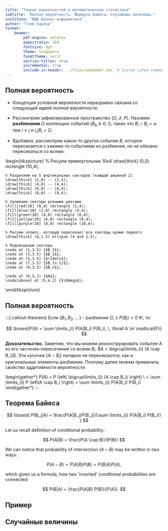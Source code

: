 ```yaml
---
title: "Теория вероятностей и математическая статистика"
subtitle: "Полная вероятность. Формула Байеса. Случайные величины."
institute: "ВШБ Бизнес-информатика"
author: "Глеб Карпов"
format: 
    beamer:
        pdf-engine: xelatex
        aspectratio: 169
        fontsize: 9pt
        theme: Singapore
        fonmttheme: serif
        section-titles: true
        incremental: true
        include-in-header: ../files/xeheader.tex  # Custom LaTeX commands and preamble
---
```


## Полная вероятность

* Концепция условной вероятности неразрывно связана со следующей идеей *полной* вероятности.

* Рассмотрим зафиксированное пространство $\left( \Omega, \mathcal{F}, P \right)$. Назовем **разбиением** $\Omega$ коллекцию событий $\{ B_k, \, k \in I \}$, таких что $B_i \cap B_j = \varnothing$ при $i \neq j$ и $\bigcup B_i = \Omega$.

* Вдобавок, рассмотрим какое-то другое событие $B$, которое пересекается с какими-то событиями из разбиения, но не обязано пересекаться со всеми.

\begin{tikzpicture}
    % Рисуем прямоугольник 10x4
    \draw[thick] (0,0) rectangle (10,4);
    
    % Разделяем на 5 вертикальных секторов (каждый шириной 2)
    \draw[thick] (2,0) -- (2,4);
    \draw[thick] (4,0) -- (4,4);
    \draw[thick] (6,0) -- (6,4);
    \draw[thick] (8,0) -- (8,4);
    
    % Заливаем секторы разными цветами
    \fill[red!20] (0,0) rectangle (2,4);
    \fill[blue!20] (2,0) rectangle (4,4);
    \fill[green!20] (4,0) rectangle (6,4);
    \fill[yellow!20] (6,0) rectangle (8,4);
    \fill[purple!20] (8,0) rectangle (10,4);
    
    % Рисуем эллипс, который пересекает все секторы кроме первого
    \draw[thick] (6,1.5) ellipse (4 and 1.5);
    
    % Подписываем секторы
    \node at (1,3.5) {$B_1$};
    \node at (3,3.5) {$B_2$};
    \node at (5,3.5) {$\ldots$};
    \node at (7,3.5) {$B_{n-1}$};
    \node at (9,3.5) {$B_n$};
    
    \node at (6.5,1) {$A$};
    \node[above] at (5,4.2) {$\Omega$};
\end{tikzpicture}

## Полная вероятность

:::{.callout-theorem}
Если $\{B_1, B_2, \ldots \,  \}$ - разбиение $\Omega$, c $P(B_i) > 0 \; \forall i$, то:

$$
    \boxed{P(A) = \sum \limits_{i} P(A|B_i) P(B_i), \, \forall A \in \mathcal{F}}   
$$

**Доказательство.** Заметим, что мы можем реконструировать событие $A$ из его частичек-пересечений со всеми $B_i$: $A = \bigcup\limits_{i} (A \cap B_i)$. Эти кусочки $\{ A \cap B_i  \}$ попарно не пересекаются, как и оригинальные элементы разбиения. Поэтому далее можем применить свойство аддитивности вероятности:

\begin{gather*}
P(A) = P \left( \bigcup\limits_{i} (A \cap B_i) \right) \\
= \sum \limits_{i} P \left(A \cap B_i \right)
= \sum \limits_{i} P(A|B_i) P(B_i)
\end{gather*}
:::

## Теорема Байеса

$$
\boxed{ P(B_j|A) = \frac{P(A|B_j)P(B_j)}{\sum \limits_{i} P(A|B_i) P(B_i)} }
$$

Let us recall definition of conditional probability:

$$
    P(A|B) = \frac{P(A \cap B)}{P(B)}
$$

We can notice that probability of intersection $(A \cap B)$ may be
written in two ways:

$$
P(A \cap B) = P(A|B) P(B) = P(B|A) P(A),
$$

which gives us a formula, how two 'inverted' conditional probabilities
are connected:

$$
P(B|A) = \frac{P(A|B) P(B)}{P(A)}.
$$

## Пример

## Случайные величины

##
